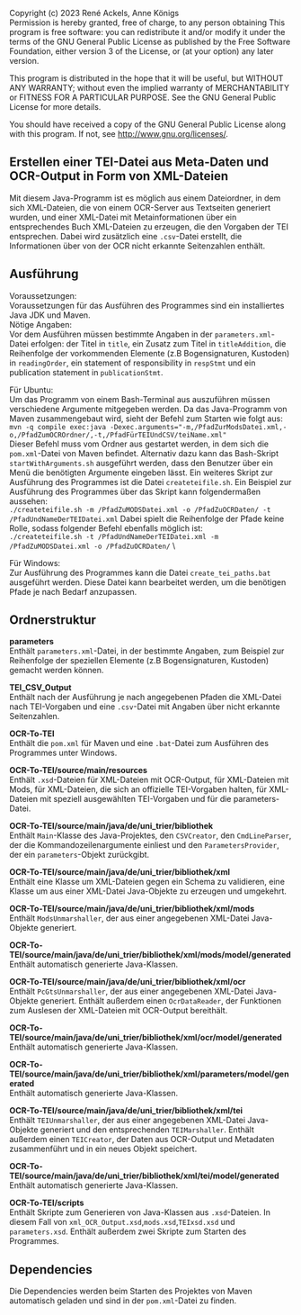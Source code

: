 Copyright (c) 2023 René Ackels, Anne Königs\
Permission is hereby granted, free of charge, to any person obtaining
This program is free software: you can redistribute it and/or modify
it under the terms of the GNU General Public License as published by
the Free Software Foundation, either version 3 of the License, or
(at your option) any later version.

This program is distributed in the hope that it will be useful,
but WITHOUT ANY WARRANTY; without even the implied warranty of
MERCHANTABILITY or FITNESS FOR A PARTICULAR PURPOSE.  See the
GNU General Public License for more details.

You should have received a copy of the GNU General Public License
along with this program.  If not, see <http://www.gnu.org/licenses/>.

## Erstellen einer TEI-Datei aus Meta-Daten und OCR-Output in Form von XML-Dateien

Mit diesem Java-Programm ist es möglich aus einem Dateiordner, in dem sich XML-Dateien, die von einem OCR-Server aus Textseiten generiert wurden, und einer XML-Datei mit Metainformationen über ein entsprechendes Buch XML-Dateien zu erzeugen, die den Vorgaben der TEI entsprechen. Dabei wird zusätzlich eine `.csv`-Datei erstellt, die Informationen über von der OCR nicht erkannte Seitenzahlen enthält.

## Ausführung

Voraussetzungen:\
Voraussetzungen für das Ausführen des Programmes sind ein installiertes Java JDK und Maven.\
Nötige Angaben:\
Vor dem Ausführen müssen bestimmte Angaben in der `parameters.xml`-Datei erfolgen: der Titel in `title`, ein Zusatz zum Titel in `titleAddition`, die Reihenfolge der vorkommenden Elemente (z.B Bogensignaturen, Kustoden) in `readingOrder`, ein statement of responsibility in `respStmt` und ein publication statement in `publicationStmt`.

Für Ubuntu:\
Um das Programm von einem Bash-Terminal aus auszuführen müssen verschiedene Argumente mitgegeben werden. Da das Java-Programm von Maven zusammengebaut wird, sieht der Befehl zum Starten wie folgt aus:\
`mvn -q compile exec:java -Dexec.arguments="-m,/PfadZurModsDatei.xml,-o,/PfadZumOCROrdner/,-t,/PfadFürTEIUndCSV/teiName.xml"`\
Dieser Befehl muss vom Ordner aus gestartet werden, in dem sich die `pom.xml`-Datei von Maven befindet.
Alternativ dazu kann das Bash-Skript `startWithArguments.sh` ausgeführt werden, dass den Benutzer über ein Menü die benötigten Argumente eingeben lässt.
Ein weiteres Skript zur Ausführung des Programmes ist die Datei `createteifile.sh`. Ein Beispiel zur Ausführung des Programmes über das Skript kann folgendermaßen aussehen:\
`./createteifile.sh -m /PfadZuMODSDatei.xml -o /PfadZuOCRDaten/ -t /PfadUndNameDerTEIDatei.xml`
Dabei spielt die Reihenfolge der Pfade keine Rolle, sodass folgender Befehl ebenfalls möglich ist:\
`./createteifile.sh -t /PfadUndNameDerTEIDatei.xml -m /PfadZuMODSDatei.xml -o /PfadZuOCRDaten/` \

Für Windows:\
Zur Ausführung des Programmes kann die Datei `create_tei_paths.bat` ausgeführt werden. Diese Datei kann bearbeitet werden, um die benötigen Pfade je nach Bedarf anzupassen.

## Ordnerstruktur

**parameters**  
Enthält `parameters.xml`-Datei, in der bestimmte Angaben, zum Beispiel zur Reihenfolge der speziellen Elemente (z.B Bogensignaturen, Kustoden) gemacht werden können.

**TEI_CSV_Output**  
Enthält nach der Ausführung je nach angegebenen Pfaden die XML-Datei nach TEI-Vorgaben und eine `.csv`-Datei mit Angaben über nicht erkannte Seitenzahlen.

**OCR-To-TEI**  
Enthält die `pom.xml` für Maven und eine `.bat`-Datei zum Ausführen des Programmes unter Windows.

**OCR-To-TEI/source/main/resources**  
Enthält `.xsd`-Dateien für XML-Dateien mit OCR-Output, für XML-Dateien mit Mods, für XML-Dateien, die sich an offizielle TEI-Vorgaben halten, für XML-Dateien mit speziell ausgewählten TEI-Vorgaben und für die parameters-Datei.

**OCR-To-TEI/source/main/java/de/uni_trier/bibliothek**  
Enthält `Main`-Klasse des Java-Projektes, den `CSVCreator`, den `CmdLineParser`, der die Kommandozeilenargumente einliest und den `ParametersProvider`, der ein `parameters`-Objekt zurückgibt. 

**OCR-To-TEI/source/main/java/de/uni_trier/bibliothek/xml**  
Enthält eine Klasse um XML-Dateien gegen ein Schema zu validieren, eine Klasse um aus einer XML-Datei Java-Objekte zu erzeugen und umgekehrt.

**OCR-To-TEI/source/main/java/de/uni_trier/bibliothek/xml/mods**  
Enthält `ModsUnmarshaller`, der aus einer angegebenen XML-Datei Java-Objekte generiert.

**OCR-To-TEI/source/main/java/de/uni_trier/bibliothek/xml/mods/model/generated**  
Enthält automatisch generierte Java-Klassen.

**OCR-To-TEI/source/main/java/de/uni_trier/bibliothek/xml/ocr**  
Enthält `PcGtsUnmarshaller`, der aus einer angegebenen XML-Datei Java-Objekte generiert.
Enthält außerdem einen `OcrDataReader`, der Funktionen zum Auslesen der XML-Dateien mit OCR-Output bereithält.

**OCR-To-TEI/source/main/java/de/uni_trier/bibliothek/xml/ocr/model/generated**  
Enthält automatisch generierte Java-Klassen.

**OCR-To-TEI/source/main/java/de/uni_trier/bibliothek/xml/parameters/model/generated**  
Enthält automatisch generierte Java-Klassen.

**OCR-To-TEI/source/main/java/de/uni_trier/bibliothek/xml/tei**  
Enthält `TEIUnmarshaller`, der aus einer angegebenen XML-Datei Java-Objekte generiert und den entsprechenden `TEIMarshaller`.
Enthält außerdem einen `TEICreator`, der Daten aus OCR-Output und Metadaten zusammenführt und in ein neues Objekt speichert.

**OCR-To-TEI/source/main/java/de/uni_trier/bibliothek/xml/tei/model/generated**  
Enthält automatisch generierte Java-Klassen.

**OCR-To-TEI/scripts**  
Enthält Skripte zum Generieren von Java-Klassen aus `.xsd`-Dateien. In diesem Fall von `xml_OCR_Output.xsd`,`mods.xsd`,`TEIxsd.xsd` und `parameters.xsd`.
Enthält außerdem zwei Skripte zum Starten des Programmes.

## Dependencies

Die Dependencies werden beim Starten des Projektes von Maven automatisch geladen und sind in der `pom.xml`-Datei zu finden.


